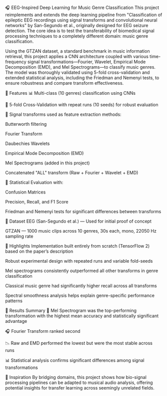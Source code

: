 🎧 EEG-Inspired Deep Learning for Music Genre Classification
This project reimplements and extends the deep learning pipeline from "Classification of epileptic EEG recordings using signal transforms and convolutional neural networks" by San-Segundo et al., originally designed for EEG seizure detection. The core idea is to test the transferability of biomedical signal processing techniques to a completely different domain: music genre classification.

Using the GTZAN dataset, a standard benchmark in music information retrieval, this project applies a CNN architecture coupled with various time-frequency signal transformations—Fourier, Wavelet, Empirical Mode Decomposition (EMD), and Mel Spectrograms—to classify music genres. The model was thoroughly validated using 5-fold cross-validation and extended statistical analysis, including the Friedman and Nemenyi tests, to ensure robustness and compare transform effectiveness.

🚀 Features
📊 Multi-class (10 genres) classification using CNNs

🔁 5-fold Cross-Validation with repeat runs (10 seeds) for robust evaluation

🧠 Signal transforms used as feature extraction methods:

Butterworth filtering

Fourier Transform

Daubechies Wavelets

Empirical Mode Decomposition (EMD)

Mel Spectrograms (added in this project)

Concatenated "ALL" transform (Raw + Fourier + Wavelet + EMD)

🔬 Statistical Evaluation with:

Confusion Matrices

Precision, Recall, and F1 Score

Friedman and Nemenyi tests for significant differences between transforms

📁 Dataset
EEG (San-Segundo et al.) — Used for initial proof of concept

GTZAN — 1000 music clips across 10 genres, 30s each, mono, 22050 Hz sampling rate

📌 Highlights
Implementation built entirely from scratch (TensorFlow 2) based on the paper’s description

Robust experimental design with repeated runs and variable fold-seeds

Mel spectrograms consistently outperformed all other transforms in genre classification

Classical music genre had significantly higher recall across all transforms

Spectral smoothness analysis helps explain genre-specific performance patterns

🧪 Results Summary
🎼 Mel Spectrogram was the top-performing transformation with the highest mean accuracy and statistically significant advantage

🎧 Fourier Transform ranked second

📉 Raw and EMD performed the lowest but were the most stable across runs

📊 Statistical analysis confirms significant differences among signal transformations

🧠 Inspiration
By bridging domains, this project shows how bio-signal processing pipelines can be adapted to musical audio analysis, offering potential insights for transfer learning across seemingly unrelated fields.
